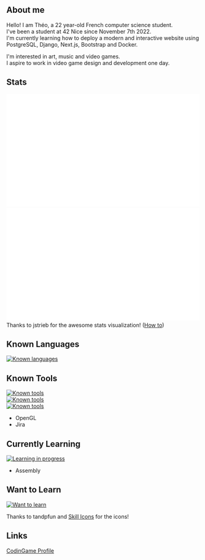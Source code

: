 ## About me

Hello! I am Théo, a 22 year-old French computer science student.  
I've been a student at 42 Nice since November 7th 2022.  
I'm currently learning how to deploy a modern and interactive website using PostgreSQL, Django, Next.js, Bootstrap and Docker.  

I'm interested in art, music and video games.  
I aspire to work in video game design and development one day.  

## Stats

![](https://raw.githubusercontent.com/thepaqui/stats/master/generated/overview.svg#gh-dark-mode-only)
![](https://raw.githubusercontent.com/thepaqui/stats/master/generated/languages.svg#gh-dark-mode-only)  
Thanks to jstrieb for the awesome stats visualization! ([How to](https://github.com/jstrieb/github-stats))

## Known Languages

[![Known languages](https://skillicons.dev/icons?i=c,cpp,python&theme=dark)](https://skillicons.dev)

## Known Tools

[![Known tools](https://skillicons.dev/icons?i=linux,ubuntu,git,github&theme=dark)](https://skillicons.dev)  
[![Known tools](https://skillicons.dev/icons?i=vim,vscode,docker&theme=dark)](https://skillicons.dev)  
[![Known tools](https://skillicons.dev/icons?i=django,gamemakerstudio&theme=dark)](https://skillicons.dev)  
- OpenGL
- Jira

## Currently Learning

[![Learning in progress](https://skillicons.dev/icons?i=postgres,nextjs,bootstrap,js&theme=dark)](https://skillicons.dev)  
- Assembly

## Want to Learn

[![Want to learn](https://skillicons.dev/icons?i=unreal,unity,godot,blender,cs,neovim,rust,java,lua,ts&theme=dark)](https://skillicons.dev)  

Thanks to tandpfun and [Skill Icons](https://github.com/tandpfun/skill-icons) for the icons!

## Links

[CodinGame Profile](https://www.codingame.com/profile/2c6b0a3cff5e9ae80c4d7b877623d7765903174)
